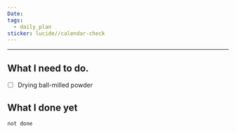 ```yaml
---
Date: 
tags:
  - daily_plan
sticker: lucide//calendar-check
---
```

---
## What I need to do.

- [ ] Drying ball-milled powder



## What I done yet
```tasks
not done
```
